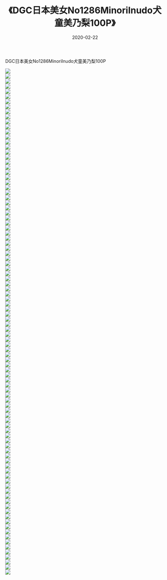 ﻿---
layout: post
title:  《DGC日本美女No1286MinoriInudo犬童美乃梨100P》
date:   2020-02-22
img: http://img.660000.xyz/Sharelink/性感/2020/DGC日本美女No1286MinoriInudo犬童美乃梨100P/000.jpg
categories: [美女, 清纯, 唯美]
---

DGC日本美女No1286MinoriInudo犬童美乃梨100P

  ![](http://img.660000.xyz/Sharelink/性感/2020/DGC日本美女No1286MinoriInudo犬童美乃梨100P/001.jpg) <br> ![](http://img.660000.xyz/Sharelink/性感/2020/DGC日本美女No1286MinoriInudo犬童美乃梨100P/002.jpg) <br> ![](http://img.660000.xyz/Sharelink/性感/2020/DGC日本美女No1286MinoriInudo犬童美乃梨100P/003.jpg) <br> ![](http://img.660000.xyz/Sharelink/性感/2020/DGC日本美女No1286MinoriInudo犬童美乃梨100P/004.jpg) <br> ![](http://img.660000.xyz/Sharelink/性感/2020/DGC日本美女No1286MinoriInudo犬童美乃梨100P/005.jpg) <br> ![](http://img.660000.xyz/Sharelink/性感/2020/DGC日本美女No1286MinoriInudo犬童美乃梨100P/006.jpg) <br> ![](http://img.660000.xyz/Sharelink/性感/2020/DGC日本美女No1286MinoriInudo犬童美乃梨100P/007.jpg) <br> ![](http://img.660000.xyz/Sharelink/性感/2020/DGC日本美女No1286MinoriInudo犬童美乃梨100P/008.jpg) <br> ![](http://img.660000.xyz/Sharelink/性感/2020/DGC日本美女No1286MinoriInudo犬童美乃梨100P/009.jpg) <br> ![](http://img.660000.xyz/Sharelink/性感/2020/DGC日本美女No1286MinoriInudo犬童美乃梨100P/010.jpg) <br> ![](http://img.660000.xyz/Sharelink/性感/2020/DGC日本美女No1286MinoriInudo犬童美乃梨100P/011.jpg) <br> ![](http://img.660000.xyz/Sharelink/性感/2020/DGC日本美女No1286MinoriInudo犬童美乃梨100P/012.jpg) <br> ![](http://img.660000.xyz/Sharelink/性感/2020/DGC日本美女No1286MinoriInudo犬童美乃梨100P/013.jpg) <br> ![](http://img.660000.xyz/Sharelink/性感/2020/DGC日本美女No1286MinoriInudo犬童美乃梨100P/014.jpg) <br> ![](http://img.660000.xyz/Sharelink/性感/2020/DGC日本美女No1286MinoriInudo犬童美乃梨100P/015.jpg) <br> ![](http://img.660000.xyz/Sharelink/性感/2020/DGC日本美女No1286MinoriInudo犬童美乃梨100P/016.jpg) <br> ![](http://img.660000.xyz/Sharelink/性感/2020/DGC日本美女No1286MinoriInudo犬童美乃梨100P/017.jpg) <br> ![](http://img.660000.xyz/Sharelink/性感/2020/DGC日本美女No1286MinoriInudo犬童美乃梨100P/018.jpg) <br> ![](http://img.660000.xyz/Sharelink/性感/2020/DGC日本美女No1286MinoriInudo犬童美乃梨100P/019.jpg) <br> ![](http://img.660000.xyz/Sharelink/性感/2020/DGC日本美女No1286MinoriInudo犬童美乃梨100P/020.jpg) <br> ![](http://img.660000.xyz/Sharelink/性感/2020/DGC日本美女No1286MinoriInudo犬童美乃梨100P/021.jpg) <br> ![](http://img.660000.xyz/Sharelink/性感/2020/DGC日本美女No1286MinoriInudo犬童美乃梨100P/022.jpg) <br> ![](http://img.660000.xyz/Sharelink/性感/2020/DGC日本美女No1286MinoriInudo犬童美乃梨100P/023.jpg) <br> ![](http://img.660000.xyz/Sharelink/性感/2020/DGC日本美女No1286MinoriInudo犬童美乃梨100P/024.jpg) <br> ![](http://img.660000.xyz/Sharelink/性感/2020/DGC日本美女No1286MinoriInudo犬童美乃梨100P/025.jpg) <br> ![](http://img.660000.xyz/Sharelink/性感/2020/DGC日本美女No1286MinoriInudo犬童美乃梨100P/026.jpg) <br> ![](http://img.660000.xyz/Sharelink/性感/2020/DGC日本美女No1286MinoriInudo犬童美乃梨100P/027.jpg) <br> ![](http://img.660000.xyz/Sharelink/性感/2020/DGC日本美女No1286MinoriInudo犬童美乃梨100P/028.jpg) <br> ![](http://img.660000.xyz/Sharelink/性感/2020/DGC日本美女No1286MinoriInudo犬童美乃梨100P/029.jpg) <br> ![](http://img.660000.xyz/Sharelink/性感/2020/DGC日本美女No1286MinoriInudo犬童美乃梨100P/030.jpg) <br> ![](http://img.660000.xyz/Sharelink/性感/2020/DGC日本美女No1286MinoriInudo犬童美乃梨100P/031.jpg) <br> ![](http://img.660000.xyz/Sharelink/性感/2020/DGC日本美女No1286MinoriInudo犬童美乃梨100P/032.jpg) <br> ![](http://img.660000.xyz/Sharelink/性感/2020/DGC日本美女No1286MinoriInudo犬童美乃梨100P/033.jpg) <br> ![](http://img.660000.xyz/Sharelink/性感/2020/DGC日本美女No1286MinoriInudo犬童美乃梨100P/034.jpg) <br> ![](http://img.660000.xyz/Sharelink/性感/2020/DGC日本美女No1286MinoriInudo犬童美乃梨100P/035.jpg) <br> ![](http://img.660000.xyz/Sharelink/性感/2020/DGC日本美女No1286MinoriInudo犬童美乃梨100P/036.jpg) <br> ![](http://img.660000.xyz/Sharelink/性感/2020/DGC日本美女No1286MinoriInudo犬童美乃梨100P/037.jpg) <br> ![](http://img.660000.xyz/Sharelink/性感/2020/DGC日本美女No1286MinoriInudo犬童美乃梨100P/038.jpg) <br> ![](http://img.660000.xyz/Sharelink/性感/2020/DGC日本美女No1286MinoriInudo犬童美乃梨100P/039.jpg) <br> ![](http://img.660000.xyz/Sharelink/性感/2020/DGC日本美女No1286MinoriInudo犬童美乃梨100P/040.jpg) <br> ![](http://img.660000.xyz/Sharelink/性感/2020/DGC日本美女No1286MinoriInudo犬童美乃梨100P/041.jpg) <br> ![](http://img.660000.xyz/Sharelink/性感/2020/DGC日本美女No1286MinoriInudo犬童美乃梨100P/042.jpg) <br> ![](http://img.660000.xyz/Sharelink/性感/2020/DGC日本美女No1286MinoriInudo犬童美乃梨100P/043.jpg) <br> ![](http://img.660000.xyz/Sharelink/性感/2020/DGC日本美女No1286MinoriInudo犬童美乃梨100P/044.jpg) <br> ![](http://img.660000.xyz/Sharelink/性感/2020/DGC日本美女No1286MinoriInudo犬童美乃梨100P/045.jpg) <br> ![](http://img.660000.xyz/Sharelink/性感/2020/DGC日本美女No1286MinoriInudo犬童美乃梨100P/046.jpg) <br> ![](http://img.660000.xyz/Sharelink/性感/2020/DGC日本美女No1286MinoriInudo犬童美乃梨100P/047.jpg) <br> ![](http://img.660000.xyz/Sharelink/性感/2020/DGC日本美女No1286MinoriInudo犬童美乃梨100P/048.jpg) <br> ![](http://img.660000.xyz/Sharelink/性感/2020/DGC日本美女No1286MinoriInudo犬童美乃梨100P/049.jpg) <br> ![](http://img.660000.xyz/Sharelink/性感/2020/DGC日本美女No1286MinoriInudo犬童美乃梨100P/050.jpg) <br> ![](http://img.660000.xyz/Sharelink/性感/2020/DGC日本美女No1286MinoriInudo犬童美乃梨100P/051.jpg) <br> ![](http://img.660000.xyz/Sharelink/性感/2020/DGC日本美女No1286MinoriInudo犬童美乃梨100P/052.jpg) <br> ![](http://img.660000.xyz/Sharelink/性感/2020/DGC日本美女No1286MinoriInudo犬童美乃梨100P/053.jpg) <br> ![](http://img.660000.xyz/Sharelink/性感/2020/DGC日本美女No1286MinoriInudo犬童美乃梨100P/054.jpg) <br> ![](http://img.660000.xyz/Sharelink/性感/2020/DGC日本美女No1286MinoriInudo犬童美乃梨100P/055.jpg) <br> ![](http://img.660000.xyz/Sharelink/性感/2020/DGC日本美女No1286MinoriInudo犬童美乃梨100P/056.jpg) <br> ![](http://img.660000.xyz/Sharelink/性感/2020/DGC日本美女No1286MinoriInudo犬童美乃梨100P/057.jpg) <br> ![](http://img.660000.xyz/Sharelink/性感/2020/DGC日本美女No1286MinoriInudo犬童美乃梨100P/058.jpg) <br> ![](http://img.660000.xyz/Sharelink/性感/2020/DGC日本美女No1286MinoriInudo犬童美乃梨100P/059.jpg) <br> ![](http://img.660000.xyz/Sharelink/性感/2020/DGC日本美女No1286MinoriInudo犬童美乃梨100P/060.jpg) <br> ![](http://img.660000.xyz/Sharelink/性感/2020/DGC日本美女No1286MinoriInudo犬童美乃梨100P/061.jpg) <br> ![](http://img.660000.xyz/Sharelink/性感/2020/DGC日本美女No1286MinoriInudo犬童美乃梨100P/062.jpg) <br> ![](http://img.660000.xyz/Sharelink/性感/2020/DGC日本美女No1286MinoriInudo犬童美乃梨100P/063.jpg) <br> ![](http://img.660000.xyz/Sharelink/性感/2020/DGC日本美女No1286MinoriInudo犬童美乃梨100P/064.jpg) <br> ![](http://img.660000.xyz/Sharelink/性感/2020/DGC日本美女No1286MinoriInudo犬童美乃梨100P/065.jpg) <br> ![](http://img.660000.xyz/Sharelink/性感/2020/DGC日本美女No1286MinoriInudo犬童美乃梨100P/066.jpg) <br> ![](http://img.660000.xyz/Sharelink/性感/2020/DGC日本美女No1286MinoriInudo犬童美乃梨100P/067.jpg) <br> ![](http://img.660000.xyz/Sharelink/性感/2020/DGC日本美女No1286MinoriInudo犬童美乃梨100P/068.jpg) <br> ![](http://img.660000.xyz/Sharelink/性感/2020/DGC日本美女No1286MinoriInudo犬童美乃梨100P/069.jpg) <br> ![](http://img.660000.xyz/Sharelink/性感/2020/DGC日本美女No1286MinoriInudo犬童美乃梨100P/070.jpg) <br> ![](http://img.660000.xyz/Sharelink/性感/2020/DGC日本美女No1286MinoriInudo犬童美乃梨100P/071.jpg) <br> ![](http://img.660000.xyz/Sharelink/性感/2020/DGC日本美女No1286MinoriInudo犬童美乃梨100P/072.jpg) <br> ![](http://img.660000.xyz/Sharelink/性感/2020/DGC日本美女No1286MinoriInudo犬童美乃梨100P/073.jpg) <br> ![](http://img.660000.xyz/Sharelink/性感/2020/DGC日本美女No1286MinoriInudo犬童美乃梨100P/074.jpg) <br> ![](http://img.660000.xyz/Sharelink/性感/2020/DGC日本美女No1286MinoriInudo犬童美乃梨100P/075.jpg) <br> ![](http://img.660000.xyz/Sharelink/性感/2020/DGC日本美女No1286MinoriInudo犬童美乃梨100P/076.jpg) <br> ![](http://img.660000.xyz/Sharelink/性感/2020/DGC日本美女No1286MinoriInudo犬童美乃梨100P/077.jpg) <br> ![](http://img.660000.xyz/Sharelink/性感/2020/DGC日本美女No1286MinoriInudo犬童美乃梨100P/078.jpg) <br> ![](http://img.660000.xyz/Sharelink/性感/2020/DGC日本美女No1286MinoriInudo犬童美乃梨100P/079.jpg) <br> ![](http://img.660000.xyz/Sharelink/性感/2020/DGC日本美女No1286MinoriInudo犬童美乃梨100P/080.jpg) <br> ![](http://img.660000.xyz/Sharelink/性感/2020/DGC日本美女No1286MinoriInudo犬童美乃梨100P/081.jpg) <br> ![](http://img.660000.xyz/Sharelink/性感/2020/DGC日本美女No1286MinoriInudo犬童美乃梨100P/082.jpg) <br> ![](http://img.660000.xyz/Sharelink/性感/2020/DGC日本美女No1286MinoriInudo犬童美乃梨100P/083.jpg) <br> ![](http://img.660000.xyz/Sharelink/性感/2020/DGC日本美女No1286MinoriInudo犬童美乃梨100P/084.jpg) <br> ![](http://img.660000.xyz/Sharelink/性感/2020/DGC日本美女No1286MinoriInudo犬童美乃梨100P/085.jpg) <br> ![](http://img.660000.xyz/Sharelink/性感/2020/DGC日本美女No1286MinoriInudo犬童美乃梨100P/086.jpg) <br> ![](http://img.660000.xyz/Sharelink/性感/2020/DGC日本美女No1286MinoriInudo犬童美乃梨100P/087.jpg) <br> ![](http://img.660000.xyz/Sharelink/性感/2020/DGC日本美女No1286MinoriInudo犬童美乃梨100P/088.jpg) <br> ![](http://img.660000.xyz/Sharelink/性感/2020/DGC日本美女No1286MinoriInudo犬童美乃梨100P/089.jpg) <br> ![](http://img.660000.xyz/Sharelink/性感/2020/DGC日本美女No1286MinoriInudo犬童美乃梨100P/090.jpg) <br> ![](http://img.660000.xyz/Sharelink/性感/2020/DGC日本美女No1286MinoriInudo犬童美乃梨100P/091.jpg) <br> ![](http://img.660000.xyz/Sharelink/性感/2020/DGC日本美女No1286MinoriInudo犬童美乃梨100P/092.jpg) <br> ![](http://img.660000.xyz/Sharelink/性感/2020/DGC日本美女No1286MinoriInudo犬童美乃梨100P/093.jpg) <br> ![](http://img.660000.xyz/Sharelink/性感/2020/DGC日本美女No1286MinoriInudo犬童美乃梨100P/094.jpg) <br> ![](http://img.660000.xyz/Sharelink/性感/2020/DGC日本美女No1286MinoriInudo犬童美乃梨100P/095.jpg) <br> ![](http://img.660000.xyz/Sharelink/性感/2020/DGC日本美女No1286MinoriInudo犬童美乃梨100P/096.jpg) <br> ![](http://img.660000.xyz/Sharelink/性感/2020/DGC日本美女No1286MinoriInudo犬童美乃梨100P/097.jpg) <br> ![](http://img.660000.xyz/Sharelink/性感/2020/DGC日本美女No1286MinoriInudo犬童美乃梨100P/098.jpg) <br> ![](http://img.660000.xyz/Sharelink/性感/2020/DGC日本美女No1286MinoriInudo犬童美乃梨100P/099.jpg) <br> ![](http://img.660000.xyz/Sharelink/性感/2020/DGC日本美女No1286MinoriInudo犬童美乃梨100P/100.jpg) <br>